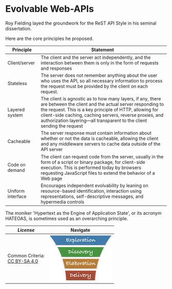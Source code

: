 # Evolvable Web-APIs

Roy Fielding layed the groundwork for the ReST API Style in his seminal dissertation.

Here are the core principles he proposed.

| Principle | Statement |
| --- | --- |
| Client/server | The client and the server act independently, and the interaction between them is only in the form of requests and responses |
| Stateless | The server does not remember anything about the user who uses the API, so all necessary information to process the request must be provided by the client on each request. |
| Layered system | The client is agnostic as to how many layers, if any, there are between the client and the actual server responding to the request. This is a key principle of HTTP, allowing for client-side caching, caching servers, reverse proxies, and authorization layering—all transparent to the client sending the request |
| Cacheable | The server response must contain information about whether or not the data is cacheable, allowing the client and any middleware servers to cache data outside of the API server |
| Code on demand | The client can request code from the server, usually in the form of a script or binary package, for client-side execution. This is performed today by browsers requesting JavaScript files to extend the behavior of a Web page |
| Uniform interface | Encourages independent evolvability by leaning on resource-based identification, interaction using representations, self-descriptive messages, and hypermedia controls |

The moniker 'Hypertext as the Engine of Application State', or its acronym HATEOAS, is sometimes used as an overarching principle.

| *License* | Navigate |
| - | - |
|Common Criteria:</BR>[CC BY-SA 4.0](https://creativecommons.org/licenses/by-sa/4.0/deed.en) | [![LeanUP Logo](/LeanUP/Images/leanupLogo-s.png)](/LeanUP/Overview/leanup.md) |
